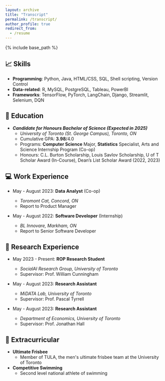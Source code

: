 ```yaml
---
layout: archive
title: "Transcript"
permalink: /transcript/
author_profile: true
redirect_from:
  - /resume
---
```


{% include base_path %}

## 📈 Skills
* **Programming**: Python, Java, HTML/CSS, SQL, Shell scripting, Version Control
* **Data-related**: R, MySQL, PostgreSQL, Tableau, PowerBI
* **Frameworks**: TensorFlow, PyTorch, LangChain, Django, Streamlit, Selenium, DQN

## 🏫 Education
* ***Candidate for Honours Bachelor of Science (Expected in 2025)***
  * *University of Toronto (St. George Campus), Toronto, ON*
  * Cumulative GPA: **3.98**/4.0 
  * Programs: **Computer Science** Major, **Statistics** Specialist, Arts and Science Internship Program (Co-op)
  * Honours: C.L. Burton Scholarship, Louis Savlov Scholarship, U of T Scholar Award (In-Course), Dean’s List Scholar Award (2022, 2023)

## 💻 Work Experience
* May - August 2023: **Data Analyst** (Co-op)
  * *Toromont Cat, Concord, ON*
  * Report to Product Manager

* May - August 2022: **Software Developer** (Internship)
  * *BL Innovare, Markham, ON*
  * Report to Senior Software Developer

## 📖 Research Experience
* May 2023 - Present: **ROP Research Student**
  * *SocialAI Research Group, University of Toronto*
  * Supervisor: Prof. William Cunningham

* May - August 2023: **Research Assistant**
  * *MiDATA Lab, University of Toronto*
  * Supervisor: Prof. Pascal Tyrrell

* May - August 2023: **Research Assistant**
  * *Department of Economics, University of Toronto*
  * Supervisor: Prof. Jonathan Hall
  
<!-- Publications
======
  <ul>{% for post in site.publications %}
    {% include archive-single-cv.html %}
  {% endfor %}</ul>
  
Talks
======
  <ul>{% for post in site.talks %}
    {% include archive-single-talk-cv.html %}
  {% endfor %}</ul>
  
Teaching
======
  <ul>{% for post in site.teaching %}
    {% include archive-single-cv.html %}
  {% endfor %}</ul>
  
Service and leadership
======
* Currently signed in to 43 different slack teams -->

## 🏃 Extracurricular
* **Ultimate Frisbee**
  * Member of TULA, the men's ultimate frisbee team at the University of Toronto
* **Competitive Swimming**
  * Second level national athlete of swimming
